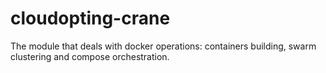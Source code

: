 # cloudopting-crane
The module that deals with docker operations: containers building, swarm clustering and compose orchestration.
